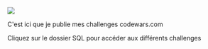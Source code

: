 ![](https://github.com/NoChip247/codechallenge/blob/c5f2660c720bc3542171a0f40ff27c1e5e050ad1/codewars_banner.png)

C'est ici que je publie mes challenges codewars.com

Cliquez sur le dossier SQL pour accéder aux différents challenges
